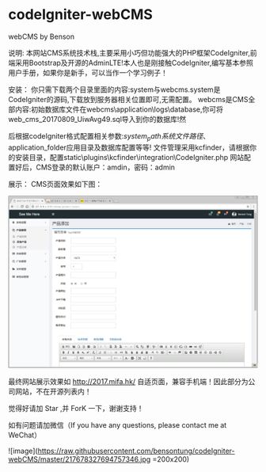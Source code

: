 # codeIgniter-webCMS
webCMS by  Benson

说明:
本网站CMS系统技术栈,主要采用小巧但功能强大的PHP框架CodeIgniter,前端采用Bootstrap及开源的AdminLTE!本人也是刚接触CodeIgniter,编写基本参照用户手册，如果你是新手，可以当作一个学习例子！

安装：
你只需下载两个目录里面的内容:system与webcms.system是CodeIgniter的源码,下载放到服务器相关位置即可,无需配置。
webcms是CMS全部内容:初始数据库文件在webcms\application\logs\database,你可将web_cms_20170809_UiwAvg49.sql导入到你的数据库!然

后根据codeIgniter格式配置相关参数:$system_path系统文件路径、$application_folder应用目录及数据库配置等等!
文件管理采用kcfinder，请根据你的安装目录，配置static\plugins\kcfinder\integration\CodeIgniter.php
网站配置好后，CMS登录的默认账户：amdin，密码：admin

展示：
CMS页面效果如下图：

![image](https://raw.githubusercontent.com/bensontung/codeIgniter-webCMS/master/webCMS.png)

最终网站展示效果如 http://2017.mifa.hk/
自适页面，兼容手机端！因此部分为公司网站，不在开源列表内！



觉得好请加 Star ,并 ForK 一下，谢谢支持！

如有问题请加微信（If you have any questions, please contact me at WeChat）

![image](https://raw.githubusercontent.com/bensontung/codeIgniter-webCMS/master/217678327694757346.jpg =200x200)
